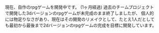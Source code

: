 現在、自作のrpgゲームを開発中です。 (1ヶ月経過)
過去のチームプロジェクトで開発した3dバージョンのrpgゲームが未完成のまま終了しましたが、
個人的には物足りなさがあり、現在はその開発のリメイクとして、たとえ1人だとしても最初から最後まで2dバージョンのrpgゲームの完成を目標に開発しています。
